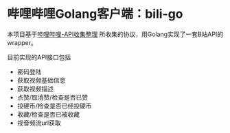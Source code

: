 
# 哔哩哔哩Golang客户端：bili-go

本项目基于[哔哩哔哩-API收集整理](https://github.com/SocialSisterYi/bilibili-API-collect)
所收集的协议，用Golang实现了一套B站API的wrapper。

目前实现的API接口包括

* 密码登陆
* 获取视频基础信息
* 获取视频描述
* 点赞/取消赞/检查是否已赞
* 投硬币/检查是否已经投硬币
* 收藏/检查是否已被收藏
* 视音频流url获取


